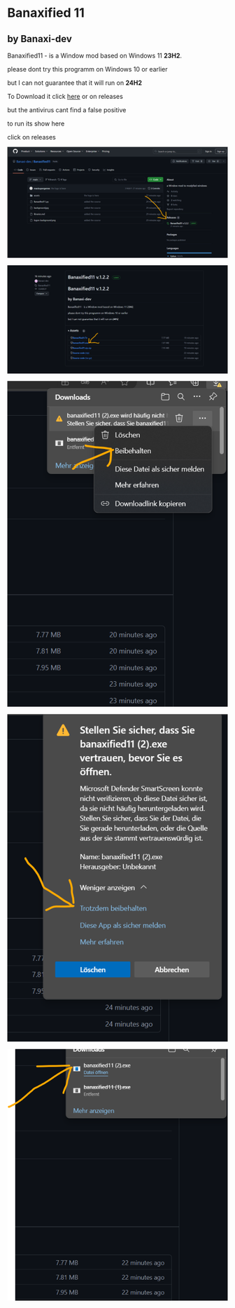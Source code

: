 # Banaxified 11

## by Banaxi-dev
Banaxified11 - is a Window mod based on Windows 11 **23H2**.


please dont try this programm on Windows 10 or earlier


but I can not guarantee that it will run on **24H2**

To Download it click [here](https://github.com/Banaxi-dev/Banaxified11/releases)
 or on releases
 
 
but the antivirus cant find a false positive

to run its show here


click on releases


![step 1](assets/img0.png)



![step 2](assets/img1.png)

![step 2](assets/img2.png)

![step 4](assets/img3.png)

![step 5](assets/img4.png)